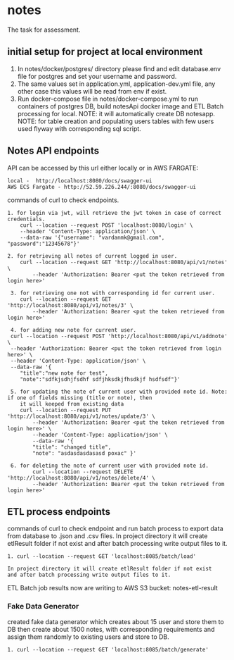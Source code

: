 # notes
The task for assessment.

## initial setup for project at local environment
1. In notes/docker/postgres/ directory please find and edit database.env file for postgres and set your username and password.
2. The same values set in application.yml, application-dev.yml file, any other case this values will be read from env if exist.
3. Run docker-compose file in notes/docker-compose.yml to run containers of postgres DB, build notesApi docker image and
    ETL Batch processing for local.
NOTE: it will automatically create DB notesapp.
NOTE: for table creation and populating users tables with few users used flyway with corresponding sql script.

## Notes API endpoints

API can be accessed by this url either locally or in AWS FARGATE: 

    local -  http://localhost:8080/docs/swagger-ui
    AWS ECS Fargate - http://52.59.226.244/:8080/docs/swagger-ui

commands of curl to check endpoints.

    1. for login via jwt, will retrieve the jwt token in case of correct credentials.
        curl --location --request POST 'localhost:8080/login' \
        --header 'Content-Type: application/json' \
        --data-raw '{"username": "vardanmk@gmail.com", "password":"12345678"}'
            
    2. for retrieving all notes of current logged in user.
        curl --location --request GET 'http://localhost:8080/api/v1/notes' \
            --header 'Authorization: Bearer <put the token retrieved from login here>'
            
     3. for retrieving one not with corresponding id for current user.
        curl --location --request GET 'http://localhost:8080/api/v1/notes/3' \
            --header 'Authorization: Bearer <put the token retrieved from login here>'
     
     4. for adding new note for current user.
     curl --location --request POST 'http://localhost:8080/api/v1/addnote' \
     --header 'Authorization: Bearer <put the token retrieved from login here>' \
     --header 'Content-Type: application/json' \
     --data-raw '{
        "title":"new note for test",
        "note":"sdfkjsdhjfsdhf sdfjhksdkjfhsdkjf hsdfsdf"}'
     
     5. for updating the note of current user with provided note id. Note: if one of fields missing (title or note), then 
        it will keeped from existing data
        curl --location --request PUT 'http://localhost:8080/api/v1/notes/update/3' \
            --header 'Authorization: Bearer <put the token retrieved from login here>' \
            --header 'Content-Type: application/json' \
            --data-raw '{
            "title": "changed title",
            "note": "asdasdasdasasd poxac" }'
     
     6. for deleting the note of current user with provided note id.
            curl --location --request DELETE 'http://localhost:8080/api/v1/notes/delete/4' \
            --header 'Authorization: Bearer <put the token retrieved from login here>'
         
## ETL process endpoints
commands of curl to check endpoint and run batch process to export data from database to .json and .csv files.
In project directory it will create etlResult folder if not exist
and after batch processing write output files to it.
    
    1. curl --location --request GET 'localhost:8085/batch/load'
    
    In project directory it will create etlResult folder if not exist
    and after batch processing write output files to it. 

ETL Batch job results now are writing to AWS S3 bucket: notes-etl-result

### Fake Data Generator
created fake data generator which creates about 15 user and store them to DB
then create about 1500 notes, with corresponding requirements and assign them
randomly to existing users and store to DB.

    1. curl --location --request GET 'localhost:8085/batch/generate'
